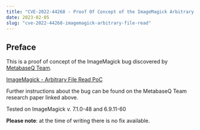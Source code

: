 ```yaml
---
title: "CVE-2022-44268 - Proof Of Concept of the ImageMagick Arbitrary File Read vulnerability"
date: 2023-02-05
slug: "cve-2022-44268-imagemagick-arbitrary-file-read"
---
```


## Preface
This is a proof of concept of the ImageMagick bug discovered by [MetabaseQ Team](https://www.metabaseq.com/imagemagick-zero-days/). 

[ImageMagick - Arbitrary File Read PoC](https://github.com/voidz0r/CVE-2022-44268)

Further instructions about the bug can be found on the MetabaseQ Team research paper linked above.

Tested on ImageMagick v. 7.1.0-48 and 6.9.11-60

**Please note**: at the time of writing there is no fix available.